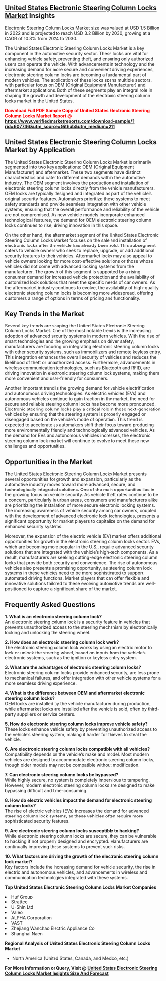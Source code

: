 <h2><a href="https://www.verifiedmarketreports.com/download-sample/?rid=607746&amp;utm_source=Github&amp;utm_medium=211" target="_blank">United States Electronic Steering Column Locks Market</a> Insights</h2><p>Electronic Steering Column Locks Market size was valued at USD 1.5 Billion in 2022 and is projected to reach USD 3.2 Billion by 2030, growing at a CAGR of 10.3% from 2024 to 2030.</p><p><p>The United States Electronic Steering Column Locks Market is a key component in the automotive security sector. These locks are vital for enhancing vehicle safety, preventing theft, and ensuring only authorized users can operate the vehicle. With advancements in technology and the increasing demand for more secure and convenient driving experiences, electronic steering column locks are becoming a fundamental part of modern vehicles. The application of these locks spans multiple sectors, with particular focus on OEM (Original Equipment Manufacturer) and aftermarket applications. Both of these segments play an integral role in shaping the growth and development of the electronic steering column locks market in the United States. <strong><p><span class=""><span style="color: #ff0000;"><strong>Download Full PDF Sample Copy of United States Electronic Steering Column Locks Market Report</strong> @ </span><a href="https://www.verifiedmarketreports.com/download-sample/?rid=607746&amp;utm_source=Github&amp;utm_medium=211" target="_blank">https://www.verifiedmarketreports.com/download-sample/?rid=607746&amp;utm_source=Github&amp;utm_medium=211</a></span></p></strong></p><h2>United States Electronic Steering Column Locks Market by Application</h2><p>The United States Electronic Steering Column Locks Market is primarily segmented into two key applications: OEM (Original Equipment Manufacturer) and aftermarket. These two segments have distinct characteristics and cater to different demands within the automotive industry. The OEM segment involves the production and installation of electronic steering column locks directly from the vehicle manufacturers. OEM locks are typically designed and integrated as part of the vehicle’s original security features. Automakers prioritize these systems to meet safety standards and provide seamless integration with other vehicle systems, ensuring that the overall performance and reliability of the vehicle are not compromised. As new vehicle models incorporate enhanced technological features, the demand for OEM electronic steering column locks continues to rise, driving innovation in this space.</p><p>On the other hand, the aftermarket segment of the United States Electronic Steering Column Locks Market focuses on the sale and installation of electronic locks after the vehicle has already been sold. This subsegment caters to vehicle owners who seek to replace, upgrade, or add additional security features to their vehicles. Aftermarket locks may also appeal to vehicle owners looking for more cost-effective solutions or those whose vehicles did not come with advanced locking systems from the manufacturer. The growth of this segment is supported by a rising consumer demand for increased vehicle protection and the availability of customized lock solutions that meet the specific needs of car owners. As the aftermarket industry continues to evolve, the availability of high-quality electronic steering column locks is becoming more widespread, offering customers a range of options in terms of pricing and functionality.</p><h2>Key Trends in the Market</h2><p>Several key trends are shaping the United States Electronic Steering Column Locks Market. One of the most notable trends is the increasing adoption of advanced security systems in modern vehicles. With the rise of smart technologies and the growing emphasis on driver safety, manufacturers are focusing on integrating electronic steering column locks with other security systems, such as immobilizers and remote keyless entry. This integration enhances the overall security of vehicles and reduces the likelihood of theft or unauthorized access. Furthermore, advancements in wireless communication technologies, such as Bluetooth and RFID, are driving innovation in electronic steering column lock systems, making them more convenient and user-friendly for consumers.</p><p>Another important trend is the growing demand for vehicle electrification and autonomous driving technologies. As electric vehicles (EVs) and autonomous vehicles continue to gain traction in the market, the need for secure and reliable steering column locks has become more pronounced. Electronic steering column locks play a critical role in these next-generation vehicles by ensuring that the steering system is properly engaged or disengaged based on the vehicle’s mode of operation. This trend is expected to accelerate as automakers shift their focus toward producing more environmentally friendly and technologically advanced vehicles. As the demand for EVs and autonomous vehicles increases, the electronic steering column lock market will continue to evolve to meet these new challenges and opportunities.</p><h2>Opportunities in the Market</h2><p>The United States Electronic Steering Column Locks Market presents several opportunities for growth and expansion, particularly as the automotive industry moves toward more advanced, secure, and technologically integrated solutions. One of the main opportunities lies in the growing focus on vehicle security. As vehicle theft rates continue to be a concern, particularly in urban areas, consumers and manufacturers alike are prioritizing the installation of more secure electronic locking systems. The increasing awareness of vehicle security among car owners, coupled with the development of advanced electronic lock technologies, presents a significant opportunity for market players to capitalize on the demand for enhanced security systems.</p><p>Moreover, the expansion of the electric vehicle (EV) market offers additional opportunities for growth in the electronic steering column locks sector. EVs, which are becoming more popular in the U.S., require advanced security solutions that are integrated with the vehicle’s high-tech components. As a result, manufacturers are seeking cutting-edge electronic steering column locks that provide both security and convenience. The rise of autonomous vehicles also presents a promising opportunity, as steering column lock systems in these vehicles need to be more sophisticated to support automated driving functions. Market players that can offer flexible and innovative solutions tailored to these evolving automotive trends are well-positioned to capture a significant share of the market.</p><h2>Frequently Asked Questions</h2><p><strong>1. What is an electronic steering column lock?</strong><br>An electronic steering column lock is a security feature in vehicles that prevents unauthorized access to the steering mechanism by electronically locking and unlocking the steering wheel.</p><p><strong>2. How does an electronic steering column lock work?</strong><br>The electronic steering column lock works by using an electric motor to lock or unlock the steering wheel, based on inputs from the vehicle’s electronic systems, such as the ignition or keyless entry system.</p><p><strong>3. What are the advantages of electronic steering column locks?</strong><br>Electronic steering column locks provide enhanced security, are less prone to mechanical failures, and offer integration with other vehicle systems for a more seamless driving experience.</p><p><strong>4. What is the difference between OEM and aftermarket electronic steering column locks?</strong><br>OEM locks are installed by the vehicle manufacturer during production, while aftermarket locks are installed after the vehicle is sold, often by third-party suppliers or service centers.</p><p><strong>5. How do electronic steering column locks improve vehicle safety?</strong><br>These locks enhance vehicle safety by preventing unauthorized access to the vehicle’s steering system, making it harder for thieves to steal the vehicle.</p><p><strong>6. Are electronic steering column locks compatible with all vehicles?</strong><br>Compatibility depends on the vehicle’s make and model. Most modern vehicles are designed to accommodate electronic steering column locks, though older models may not be compatible without modification.</p><p><strong>7. Can electronic steering column locks be bypassed?</strong><br>While highly secure, no system is completely impervious to tampering. However, modern electronic steering column locks are designed to make bypassing difficult and time-consuming.</p><p><strong>8. How do electric vehicles impact the demand for electronic steering column locks?</strong><br>The rise of electric vehicles (EVs) increases the demand for advanced steering column lock systems, as these vehicles often require more sophisticated security features.</p><p><strong>9. Are electronic steering column locks susceptible to hacking?</strong><br>While electronic steering column locks are secure, they can be vulnerable to hacking if not properly designed and encrypted. Manufacturers are continually improving these systems to prevent such risks.</p><p><strong>10. What factors are driving the growth of the electronic steering column lock market?</strong><br>Key factors include the increasing demand for vehicle security, the rise in electric and autonomous vehicles, and advancements in wireless and communication technologies integrated with these systems.</p></p><p><strong>Top United States Electronic Steering Column Locks Market Companies</strong></p><div data-test-id=""><p><li>Huf Group</li><li> Strattec</li><li> U-Shin Ltd</li><li> Valeo</li><li> ALPHA Corporation</li><li> VAST</li><li> Zhejiang Wanchao Electric Appliance Co</li><li> Shanghai Naen</li></p><div><strong>Regional Analysis of&nbsp;United States Electronic Steering Column Locks Market</strong></div><ul><li dir="ltr"><p dir="ltr">North America&nbsp;(United States, Canada, and Mexico, etc.)</p></li></ul><p><strong>For More Information or Query, Visit @&nbsp;</strong><strong><a href="https://www.verifiedmarketreports.com/product/electronic-steering-column-locks-market/?utm_source=Github&amp;utm_medium=211" target="_blank">United States Electronic Steering Column Locks Market Insights Size And Forecast</a></strong></p></div>
